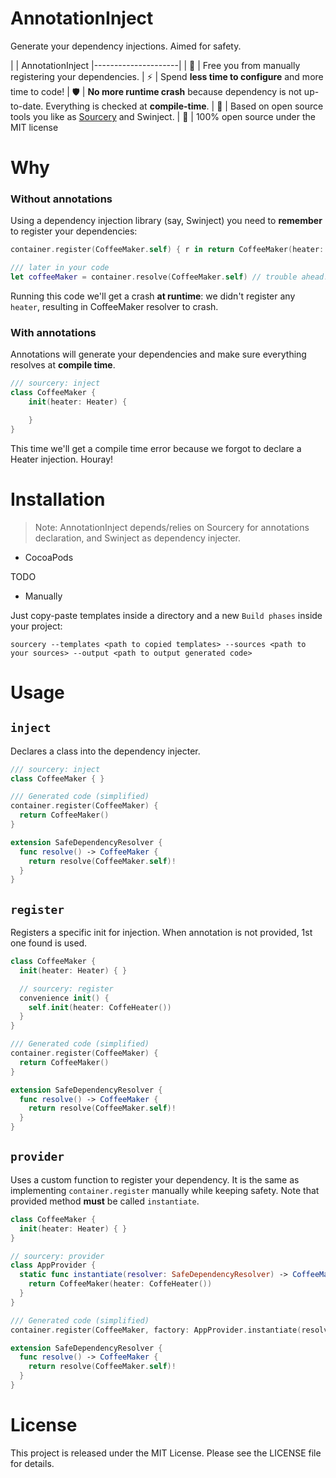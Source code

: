 # AnnotationInject
Generate your dependency injections. Aimed for safety.

|                     | AnnotationInject
|---------------------|
| :statue_of_liberty: | Free you from manually registering your dependencies.
| ⚡                   | Spend **less time to configure** and more time to code!
| 🛡                  | **No more runtime crash** because dependency is not up-to-date. Everything is checked at **compile-time**.
| 👐                  | Based on open source tools you like as [Sourcery](https://github.com/krzysztofzablocki/Sourcery) and Swinject.
| :book:              | 100% open source under the MIT license


# Why
### Without annotations
Using a dependency injection library (say, Swinject) you need to **remember** to register your dependencies:

```swift
container.register(CoffeeMaker.self) { r in return CoffeeMaker(heater: r.resolve()!) }

/// later in your code
let coffeeMaker = container.resolve(CoffeeMaker.self) // trouble ahead!
```

Running this code we'll get a crash **at runtime**: we didn't register any `heater`, resulting in CoffeeMaker resolver to crash.

### With annotations

Annotations will generate your dependencies and make sure everything resolves at **compile time**.

```swift
/// sourcery: inject
class CoffeeMaker {
    init(heater: Heater) {

    }
}
```

This time we'll get a compile time error because we forgot to declare a Heater injection. Houray!

# Installation
> Note: AnnotationInject depends/relies on Sourcery for annotations declaration, and Swinject as dependency injecter.

- CocoaPods

TODO

- Manually

Just copy-paste templates inside a directory and a new `Build phases` inside your project:
```shell
sourcery --templates <path to copied templates> --sources <path to your sources> --output <path to output generated code>
```

# Usage

## `inject`
Declares a class into the dependency injecter.

```swift
/// sourcery: inject
class CoffeeMaker { }
```

```swift
/// Generated code (simplified)
container.register(CoffeeMaker) {
  return CoffeeMaker()
}

extension SafeDependencyResolver {
  func resolve() -> CoffeeMaker {
    return resolve(CoffeeMaker.self)!
  }
}
```

## `register`
Registers a specific init for injection. When annotation is not provided, 1st one found is used.

```swift
class CoffeeMaker {
  init(heater: Heater) { }

  // sourcery: register
  convenience init() {
    self.init(heater: CoffeHeater())
  }
}
```

```swift
/// Generated code (simplified)
container.register(CoffeeMaker) {
  return CoffeeMaker()
}

extension SafeDependencyResolver {
  func resolve() -> CoffeeMaker {
    return resolve(CoffeeMaker.self)!
  }
}
```

## `provider`
Uses a custom function to register your dependency. It is the same as implementing `container.register` manually while keeping safety.
Note that provided method **must** be called `instantiate`.

```swift
class CoffeeMaker {
  init(heater: Heater) { }
}

// sourcery: provider
class AppProvider {
  static func instantiate(resolver: SafeDependencyResolver) -> CoffeeMaker {
    return CoffeeMaker(heater: CoffeHeater())
  }
}
```

```swift
/// Generated code (simplified)
container.register(CoffeeMaker, factory: AppProvider.instantiate(resolver:))

extension SafeDependencyResolver {
  func resolve() -> CoffeeMaker {
    return resolve(CoffeeMaker.self)!
  }
}

```

# License
This project is released under the MIT License. Please see the LICENSE file for details.

